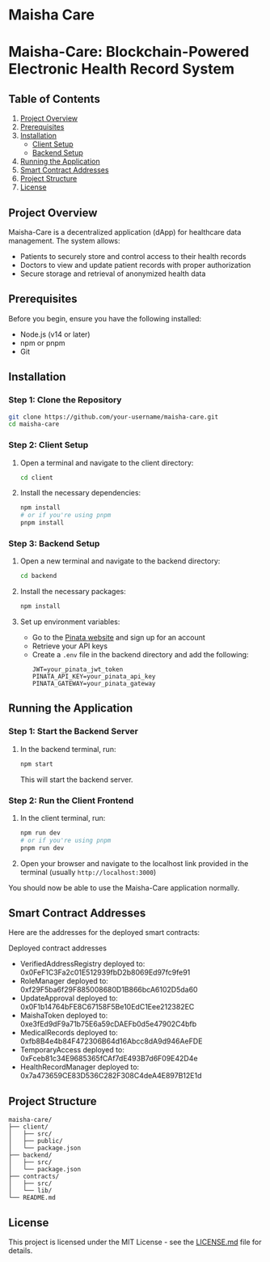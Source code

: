 # Maisha Care

# Maisha-Care: Blockchain-Powered Electronic Health Record System

## Table of Contents
1. [Project Overview](#project-overview)
2. [Prerequisites](#prerequisites)
3. [Installation](#installation)
   - [Client Setup](#client-setup)
   - [Backend Setup](#backend-setup)
4. [Running the Application](#running-the-application)
5. [Smart Contract Addresses](#smart-contract-addresses)
6. [Project Structure](#project-structure)
7. [License](#license)

## Project Overview

Maisha-Care is a decentralized application (dApp) for healthcare data management. The system allows:
- Patients to securely store and control access to their health records
- Doctors to view and update patient records with proper authorization
- Secure storage and retrieval of anonymized health data

## Prerequisites

Before you begin, ensure you have the following installed:
- Node.js (v14 or later)
- npm or pnpm
- Git

## Installation

### Step 1: Clone the Repository

```bash
git clone https://github.com/your-username/maisha-care.git
cd maisha-care
```

### Step 2: Client Setup

1. Open a terminal and navigate to the client directory:
   ```bash
   cd client
   ```

2. Install the necessary dependencies:
   ```bash
   npm install
   # or if you're using pnpm
   pnpm install
   ```

### Step 3: Backend Setup

1. Open a new terminal and navigate to the backend directory:
   ```bash
   cd backend
   ```

2. Install the necessary packages:
   ```bash
   npm install
   ```

3. Set up environment variables:
   - Go to the [Pinata website](https://www.pinata.cloud/) and sign up for an account
   - Retrieve your API keys
   - Create a `.env` file in the backend directory and add the following:
     ```
     JWT=your_pinata_jwt_token
     PINATA_API_KEY=your_pinata_api_key
     PINATA_GATEWAY=your_pinata_gateway
     ```

## Running the Application

### Step 1: Start the Backend Server

1. In the backend terminal, run:
   ```bash
   npm start
   ```
   This will start the backend server.

### Step 2: Run the Client Frontend

1. In the client terminal, run:
   ```bash
   npm run dev
   # or if you're using pnpm
   pnpm run dev
   ```

2. Open your browser and navigate to the localhost link provided in the terminal (usually `http://localhost:3000`)

You should now be able to use the Maisha-Care application normally.

## Smart Contract Addresses

Here are the addresses for the deployed smart contracts:

  Deployed contract addresses
  - VerifiedAddressRegistry deployed to: 0x0FeF1C3Fa2c01E512939fbD2b8069Ed97fc9fe91   
  - RoleManager deployed to: 0xf29F5ba6f29F885008680D1B866bcA6102D5da60
  - UpdateApproval deployed to: 0x0F1b14764bFE8C67158F5Be10EdC1Eee212382EC
  - MaishaToken deployed to: 0xe3fEd9dF9a71b75E6a59cDAEFb0d5e47902C4bfb
  - MedicalRecords deployed to: 0xfb8B4e4b84F472306B64d16Abcc8dA9d946AeFDE
  - TemporaryAccess deployed to: 0xFceb81c34E9685365fCAf7dE493B7d6F09E42D4e
  - HealthRecordManager deployed to: 0x7a473659CE83D536C282F308C4deA4E897B12E1d 

## Project Structure

```
maisha-care/
├── client/
│   ├── src/
│   ├── public/
│   └── package.json
├── backend/
│   ├── src/
│   └── package.json
├── contracts/
│   ├── src/
│   └── lib/
└── README.md
```

## License

This project is licensed under the MIT License - see the [LICENSE.md](LICENSE.md) file for details.
